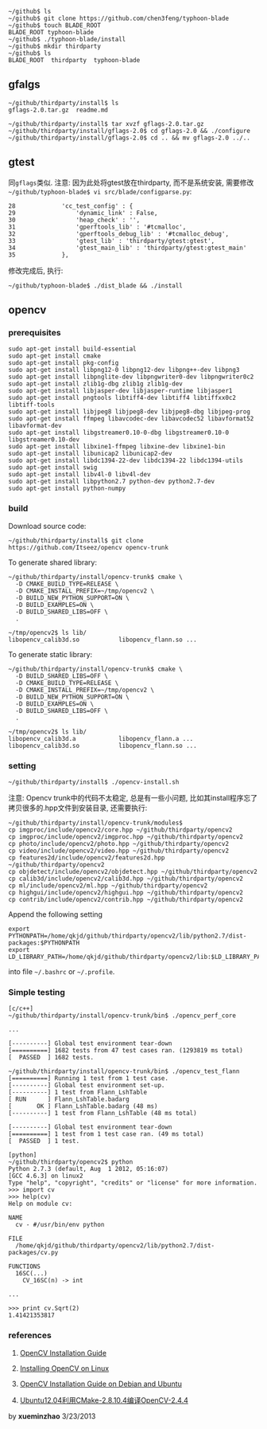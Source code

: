 
    ~/github$ ls
    ~/github$ git clone https://github.com/chen3feng/typhoon-blade
    ~/github$ touch BLADE_ROOT
    BLADE_ROOT typhoon-blade
    ~/github$ ./typhoon-blade/install
    ~/github$ mkdir thirdparty
    ~/github$ ls
    BLADE_ROOT  thirdparty  typhoon-blade

## gfalgs ##

    ~/github/thirdparty/install$ ls
    gflags-2.0.tar.gz  readme.md

    ~/github/thirdparty/install$ tar xvzf gflags-2.0.tar.gz
    ~/github/thirdparty/install/gflags-2.0$ cd gflags-2.0 && ./configure
    ~/github/thirdparty/install/gflags-2.0$ cd .. && mv gflags-2.0 ../..

## gtest ##

同`gflags`类似. 注意: 因为此处将gtest放在thirdparty, 而不是系统安装,
需要修改`~/github/typhoon-blade$ vi src/blade/configparse.py`:

    28             'cc_test_config' : {                                                
    29                 'dynamic_link' : False,                                         
    30                 'heap_check' : '',                                              
    31                 'gperftools_lib' : '#tcmalloc',                                 
    32                 'gperftools_debug_lib' : '#tcmalloc_debug',                     
    33                 'gtest_lib' : 'thirdparty/gtest:gtest',                         
    34                 'gtest_main_lib' : 'thirdparty/gtest:gtest_main'                
    35             },

修改完成后, 执行:

    ~/github/typhoon-blade$ ./dist_blade && ./install 

## opencv ##

### prerequisites ###

    sudo apt-get install build-essential
    sudo apt-get install cmake
    sudo apt-get install pkg-config
    sudo apt-get install libpng12-0 libpng12-dev libpng++-dev libpng3
    sudo apt-get install libpnglite-dev libpngwriter0-dev libpngwriter0c2
    sudo apt-get install zlib1g-dbg zlib1g zlib1g-dev
    sudo apt-get install libjasper-dev libjasper-runtime libjasper1
    sudo apt-get install pngtools libtiff4-dev libtiff4 libtiffxx0c2 libtiff-tools
    sudo apt-get install libjpeg8 libjpeg8-dev libjpeg8-dbg libjpeg-prog
    sudo apt-get install ffmpeg libavcodec-dev libavcodec52 libavformat52 libavformat-dev
    sudo apt-get install libgstreamer0.10-0-dbg libgstreamer0.10-0 libgstreamer0.10-dev
    sudo apt-get install libxine1-ffmpeg libxine-dev libxine1-bin
    sudo apt-get install libunicap2 libunicap2-dev
    sudo apt-get install libdc1394-22-dev libdc1394-22 libdc1394-utils
    sudo apt-get install swig
    sudo apt-get install libv4l-0 libv4l-dev
    sudo apt-get install libpython2.7 python-dev python2.7-dev 
    sudo apt-get install python-numpy
    
### build ###

Download source code:

    ~/github/thirdparty/install$ git clone https://github.com/Itseez/opencv opencv-trunk

To generate shared library:

    ~/github/thirdparty/install/opencv-trunk$ cmake \
      -D CMAKE_BUILD_TYPE=RELEASE \
      -D CMAKE_INSTALL_PREFIX=~/tmp/opencv2 \
      -D BUILD_NEW_PYTHON_SUPPORT=ON \
      -D BUILD_EXAMPLES=ON \
      -D BUILD_SHARED_LIBS=OFF \
      .
    
    ~/tmp/opencv2$ ls lib/
    libopencv_calib3d.so           libopencv_flann.so ...

To generate static library:

    ~/github/thirdparty/install/opencv-trunk$ cmake \
      -D BUILD_SHARED_LIBS=OFF \
      -D CMAKE_BUILD_TYPE=RELEASE \
      -D CMAKE_INSTALL_PREFIX=~/tmp/opencv2 \
      -D BUILD_NEW_PYTHON_SUPPORT=ON \
      -D BUILD_EXAMPLES=ON \
      -D BUILD_SHARED_LIBS=OFF \
      .
    
    ~/tmp/opencv2$ ls lib/
    libopencv_calib3d.a            libopencv_flann.a ...
    libopencv_calib3d.so           libopencv_flann.so ...

### setting ###

    ~/github/thirdparty/install$ ./opencv-install.sh

注意: Opencv trunk中的代码不太稳定, 总是有一些小问题, 比如其install程序忘了
拷贝很多的.hpp文件到安装目录, 还需要执行:

    ~/github/thirdparty/install/opencv-trunk/modules$
    cp imgproc/include/opencv2/core.hpp ~/github/thirdparty/opencv2
    cp imgproc/include/opencv2/imgproc.hpp ~/github/thirdparty/opencv2
    cp photo/include/opencv2/photo.hpp ~/github/thirdparty/opencv2
    cp video/include/opencv2/video.hpp ~/github/thirdparty/opencv2
    cp features2d/include/opencv2/features2d.hpp ~/github/thirdparty/opencv2
    cp objdetect/include/opencv2/objdetect.hpp ~/github/thirdparty/opencv2
    cp calib3d/include/opencv2/calib3d.hpp ~/github/thirdparty/opencv2
    cp ml/include/opencv2/ml.hpp ~/github/thirdparty/opencv2
    cp highgui/include/opencv2/highgui.hpp ~/github/thirdparty/opencv2
    cp contrib/include/opencv2/contrib.hpp ~/github/thirdparty/opencv2

Append the following setting

    export PYTHONPATH=/home/qkjd/github/thirdparty/opencv2/lib/python2.7/dist-packages:$PYTHONPATH
    export LD_LIBRARY_PATH=/home/qkjd/github/thirdparty/opencv2/lib:$LD_LIBRARY_PATH

into file `~/.bashrc` or `~/.profile`.

### Simple testing ###

    [c/c++]
    ~/github/thirdparty/install/opencv-trunk/bin$ ./opencv_perf_core
    
    ...
    
    [----------] Global test environment tear-down
    [==========] 1682 tests from 47 test cases ran. (1293819 ms total)
    [  PASSED  ] 1682 tests.
    
    ~/github/thirdparty/install/opencv-trunk/bin$ ./opencv_test_flann 
    [==========] Running 1 test from 1 test case.
    [----------] Global test environment set-up.
    [----------] 1 test from Flann_LshTable
    [ RUN      ] Flann_LshTable.badarg
    [       OK ] Flann_LshTable.badarg (48 ms)
    [----------] 1 test from Flann_LshTable (48 ms total)

    [----------] Global test environment tear-down
    [==========] 1 test from 1 test case ran. (49 ms total)
    [  PASSED  ] 1 test.
    
    [python]
    ~/github/thirdparty/opencv2$ python
    Python 2.7.3 (default, Aug  1 2012, 05:16:07) 
    [GCC 4.6.3] on linux2
    Type "help", "copyright", "credits" or "license" for more information.
    >>> import cv
    >>> help(cv)
    Help on module cv:

    NAME
      cv - #/usr/bin/env python

    FILE
      /home/qkjd/github/thirdparty/opencv2/lib/python2.7/dist-packages/cv.py

    FUNCTIONS
      16SC(...)
        CV_16SC(n) -> int

    ...
    
    >>> print cv.Sqrt(2)
    1.41421353817

### references ###

1. [OpenCV Installation Guide](http://opencv.willowgarage.com/wiki/InstallGuide)

2. [Installing OpenCV on Linux](http://opencv.willowgarage.com/wiki/InstallGuide_Linux)

3. [OpenCV Installation Guide on Debian and Ubuntu](http://opencv.willowgarage.com/wiki/InstallGuide%20%3A%20Debian)

4. [Ubuntu12.04利用CMake-2.8.10.4编译OpenCV-2.4.4](http://blog.csdn.net/lili893628843/article/details/8688582)

by **xueminzhao** 3/23/2013